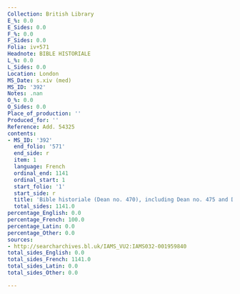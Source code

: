 ```yaml
---
Collection: British Library
E_%: 0.0
E_Sides: 0.0
F_%: 0.0
F_Sides: 0.0
Folia: iv+571
Headnote: BIBLE HISTORIALE
L_%: 0.0
L_Sides: 0.0
Location: London
MS_Date: s.xiv (med)
MS_ID: '392'
Notes: .nan
O_%: 0.0
O_Sides: 0.0
Place_of_production: ''
Produced_for: ''
Reference: Add. 54325
contents:
- MS_ID: '392'
  end_folio: '571'
  end_side: r
  item: 1
  language: French
  ordinal_end: 1141
  ordinal_start: 1
  start_folio: '1'
  start_side: r
  title: 'Bible historiale (Dean no. 470), including Dean no. 475 and Dean no. 847 '
  total_sides: 1141.0
percentage_English: 0.0
percentage_French: 100.0
percentage_Latin: 0.0
percentage_Other: 0.0
sources:
- http://searcharchives.bl.uk/IAMS_VU2:IAMS032-001959840
total_sides_English: 0.0
total_sides_French: 1141.0
total_sides_Latin: 0.0
total_sides_Other: 0.0

---
```

